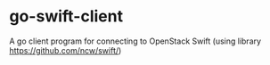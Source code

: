 # go-swift-client

A go client program for connecting to OpenStack Swift
(using library https://github.com/ncw/swift/)
